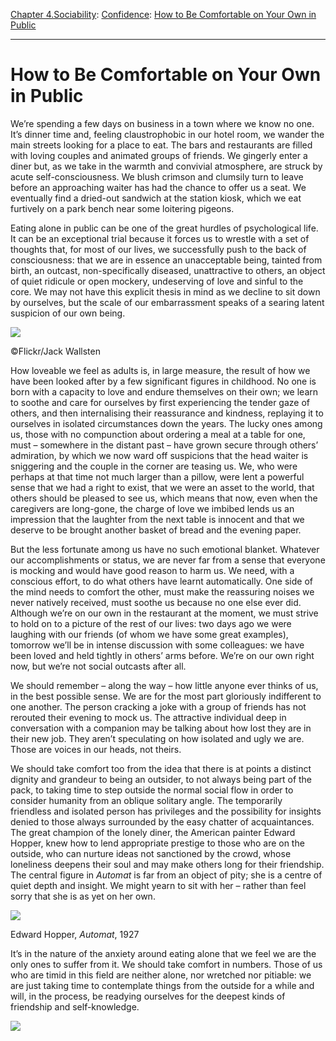 [Chapter 4.Sociability](https://www.theschooloflife.com/thebookoflife/category/sociability/): [Confidence](https://www.theschooloflife.com/thebookoflife/category/sociability/confidence/): [How to Be Comfortable on Your Own in Public](https://www.theschooloflife.com/thebookoflife/how-to-be-comfortable-on-your-own-in-public/)

* * *

# How to Be Comfortable on Your Own in Public

We’re spending a few days on business in a town where we know no one. It’s dinner time and, feeling claustrophobic in our hotel room, we wander the main streets looking for a place to eat. The bars and restaurants are filled with loving couples and animated groups of friends. We gingerly enter a diner but, as we take in the warmth and convivial atmosphere, are struck by acute self-consciousness. We blush crimson and clumsily turn to leave before an approaching waiter has had the chance to offer us a seat. We eventually find a dried-out sandwich at the station kiosk, which we eat furtively on a park bench near some loitering pigeons.

Eating alone in public can be one of the great hurdles of psychological life. It can be an exceptional trial because it forces us to wrestle with a set of thoughts that, for most of our lives, we successfully push to the back of consciousness: that we are in essence an unacceptable being, tainted from birth, an outcast, non-specifically diseased, unattractive to others, an object of quiet ridicule or open mockery, undeserving of love and sinful to the core. We may not have this explicit thesis in mind as we decline to sit down by ourselves, but the scale of our embarrassment speaks of a searing latent suspicion of our own being.

 ![](https://www.theschooloflife.com/thebookoflife/wp-content/uploads/2018/10/32518243182_ce1fcd6e33_z.jpg)

©Flickr/Jack Wallsten

How loveable we feel as adults is, in large measure, the result of how we have been looked after by a few significant figures in childhood. No one is born with a capacity to love and endure themselves on their own; we learn to soothe and care for ourselves by first experiencing the tender gaze of others, and then internalising their reassurance and kindness, replaying it to ourselves in isolated circumstances down the years. The lucky ones among us, those with no compunction about ordering a meal at a table for one, must – somewhere in the distant past – have grown secure through others’ admiration, by which we now ward off suspicions that the head waiter is sniggering and the couple in the corner are teasing us. We, who were perhaps at that time not much larger than a pillow, were lent a powerful sense that we had a right to exist, that we were an asset to the world, that others should be pleased to see us, which means that now, even when the caregivers are long-gone, the charge of love we imbibed lends us an impression that the laughter from the next table is innocent and that we deserve to be brought another basket of bread and the evening paper.

But the less fortunate among us have no such emotional blanket. Whatever our accomplishments or status, we are never far from a sense that everyone is mocking and would have good reason to harm us. We need, with a conscious effort, to do what others have learnt automatically. One side of the mind needs to comfort the other, must make the reassuring noises we never natively received, must soothe us because no one else ever did. Although we’re on our own in the restaurant at the moment, we must strive to hold on to a picture of the rest of our lives: two days ago we were laughing with our friends (of whom we have some great examples), tomorrow we’ll be in intense discussion with some colleagues: we have been loved and held tightly in others’ arms before. We’re on our own right now, but we’re not social outcasts after all.

We should remember – along the way – how little anyone ever thinks of us, in the best possible sense. We are for the most part gloriously indifferent to one another. The person cracking a joke with a group of friends has not rerouted their evening to mock us. The attractive individual deep in conversation with a companion may be talking about how lost they are in their new job. They aren’t speculating on how isolated and ugly we are. Those are voices in our heads, not theirs.

We should take comfort too from the idea that there is at points a distinct dignity and grandeur to being an outsider, to not always being part of the pack, to taking time to step outside the normal social flow in order to consider humanity from an oblique solitary angle. The temporarily friendless and isolated person has privileges and the possibility for insights denied to those always surrounded by the easy chatter of acquaintances. The great champion of the lonely diner, the American painter Edward Hopper, knew how to lend appropriate prestige to those who are on the outside, who can nurture ideas not sanctioned by the crowd, whose loneliness deepens their soul and may make others long for their friendship. The central figure in _Automat_ is far from an object of pity; she is a centre of quiet depth and insight. We might yearn to sit with her – rather than feel sorry that she is as yet on her own.

![](https://www.theschooloflife.com/thebookoflife/wp-content/uploads/2018/10/HopperAutomat.jpg)

Edward Hopper, _Automat_, 1927

It’s in the nature of the anxiety around eating alone that we feel we are the only ones to suffer from it. We should take comfort in numbers. Those of us who are timid in this field are neither alone, nor wretched nor pitiable: we are just taking time to contemplate things from the outside for a while and will, in the process, be readying ourselves for the deepest kinds of friendship and self-knowledge.

[![](https://img.youtube.com/vi/CB9GhE2Jk98/0.jpg)](https://www.youtube.com/embed/CB9GhE2Jk98 '')

